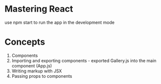 # Mastering React

use npm start to run the app in the development mode

# Concepts
1. Components
2. Importing and exporting components - exported Gallery.js into the main component (App.js)
3. Writing markup with JSX
4. Passing props to components




